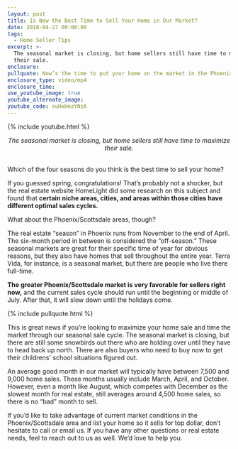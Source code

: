 ```yaml
---
layout: post
title: Is Now the Best Time to Sell Your Home in Our Market?
date: 2018-04-27 00:00:00
tags:
  - Home Seller Tips
excerpt: >-
  The seasonal market is closing, but home sellers still have time to maximize
  their sale.
enclosure:
pullquote: Now’s the time to put your home on the market in the Phoenix/Scottsdale area.
enclosure_type: video/mp4
enclosure_time:
use_youtube_image: true
youtube_alternate_image:
youtube_code: suHxHezYNzA
---
```


{% include youtube.html %}

<center><em>The seasonal market is closing, but home sellers still have time to maximize their sale.</em></center>

<center>&nbsp;</center>

Which of the four seasons do you think is the best time to sell your home?

If you guessed spring, congratulations! That’s probably not a shocker, but the real estate website HomeLight did some research on this subject and found that **certain niche areas, cities, and areas within those cities have different optimal sales cycles.** 

What about the Phoenix/Scottsdale areas, though?

The real estate “season” in Phoenix runs from November to the end of April. The six-month period in between is considered the “off-season.” These seasonal markets are great for their specific time of year for obvious reasons, but they also have homes that sell throughout the entire year. Terra Vida, for instance, is a seasonal market, but there are people who live there full-time. 

**The greater Phoenix/Scottsdale market is very favorable for sellers right now,** and the current sales cycle should run until the beginning or middle of July. After that, it will slow down until the holidays come.

{% include pullquote.html %}

This is great news if you’re looking to maximize your home sale and time the market through our seasonal sale cycle. The seasonal market is closing, but there are still some snowbirds out there who are holding over until they have to head back up north. There are also buyers who need to buy now to get their childrens' school situations figured out. 

An average good month in our market will typically have between 7,500 and 9,000 home sales. These months usually include March, April, and October. However, even a month like August, which competes with December as the slowest month for real estate, still averages around 4,500 home sales, so there is no “bad” month to sell. 

If you’d like to take advantage of current market conditions in the Phoenix/Scottsdale area and list your home so it sells for top dollar, don’t hesitate to call or email us. If you have any other questions or real estate needs, feel to reach out to us as well. We’d love to help you.<br>